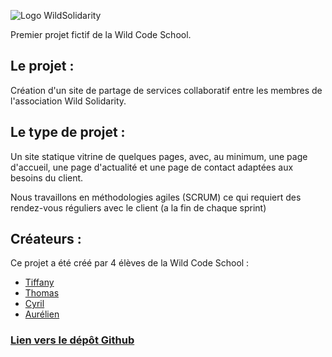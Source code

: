 ![Logo WildSolidarity](https://raw.githubusercontent.com/saphir88/Wild_Solidarity/master/pictures/logosanstexte.png)

Premier projet fictif de la Wild Code School.

## Le projet :
Création d'un site de partage de services collaboratif entre les membres de l'association Wild Solidarity.

## Le type de projet :

Un site statique vitrine de quelques pages, avec, au minimum, une page d'accueil, une page d'actualité et une page de contact adaptées aux besoins du client.
 
Nous travaillons en méthodologies agiles (SCRUM) ce qui requiert des rendez-vous réguliers avec le client (a la fin de chaque sprint)

## Créateurs :
Ce projet a été créé par 4 élèves de la Wild Code School :
* [Tiffany](https://github.com/tiffaanym)
* [Thomas](https://github.com/saphir88/)
* [Cyril](https://github.com/m0rsak)
* [Aurélien](https://github.com/atomik67200)

### [Lien vers le dépôt Github](https://github.com/saphir88/Wild_Solidarity)
